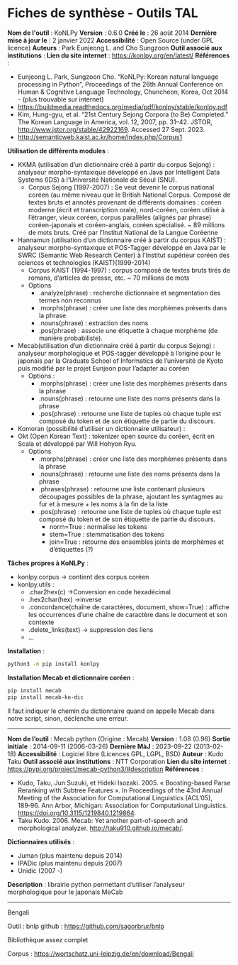 # Fiches de synthèse - Outils TAL


**Nom de l'outil** : KoNLPy
**Version** : 0.6.0
**Créé le** : 26 août 2014
**Dernière mise à jour le** : 2 janvier 2022
**Accessibilité** : Open Source (under GPL licence)
**Auteurs** : Park Eunjeong L. and Cho Sungzoon
**Outil associé aux institutions** : 
**Lien du site internet** : https://konlpy.org/en/latest/ 
**Références** :
- Eunjeong L. Park, Sungzoon Cho. “KoNLPy: Korean natural language processing in Python”, Proceedings of the 26th Annual Conference on Human & Cognitive Language Technology, Chuncheon, Korea, Oct 2014 - (plus trouvable sur internet)
- https://buildmedia.readthedocs.org/media/pdf/konlpy/stable/konlpy.pdf
- Kim, Hung-gyu, et al. “21st Century Sejong Corpora (to Be) Completed.” The Korean Language in America, vol. 12, 2007, pp. 31–42. JSTOR, http://www.jstor.org/stable/42922169. Accessed 27 Sept. 2023.
- http://semanticweb.kaist.ac.kr/home/index.php/Corpus1


**Utilisation de différents modules** : 
- KKMA (utilisation d’un dictionnaire créé à partir du corpus Sejong) : analyseur morpho-syntaxique développé en Java par Intelligent Data Systems (IDS) à l’Université Nationale de Séoul (SNU).
	- Corpus Sejong (1997-2007) : Se veut devenir le corpus national coréen (au même niveau que le British National Corpus. Composé de textes bruts et annotés provenant de différents domaines : coréen moderne (écrit et transcription orale), nord-coréen, coréen utilisé à l’étranger, vieux coréen, corpus parallèles (alignés par phrase) coréen-japonais et coréen-anglais, coréen spécialisé. ~ 89 millions de mots bruts. Créé par l’Institut National de la Langue Coréenne
- Hannamun (utilisation d’un dictionnaire créé à partir du corpus KAIST) : analyseur morpho-syntaxique et POS-Tagger développé en Java par le SWRC (Semantic Web Research Center)  à l’Institut supérieur coréen des sciences et technologies (KAIST)(1999-2014)
	- Corpus KAIST (1994-1997) : corpus composé de textes bruts tirés de romans, d’articles de presse, etc. ~ 70 millions de mots
	- Options
		- .analyze(phrase) : recherche dictionnaire et segmentation des termes non reconnus
		- .morphs(phrase) : créer une liste des morphèmes présents dans la phrase
		- .nouns(phrase) : extraction des noms
		- .pos(phrase) : associe une étiquette à chaque morphème (de manière probabiliste).
- Mecab(utilisation d’un dictionnaire créé à partir du corpus Sejong) : analyseur morphologique et POS-tagger développé à l’origine pour le japonais par la Graduate School of Informatics de l’université de Kyoto puis modifié par le projet Eunjeon pour l’adapter au coréen
	- Options : 
		- .morphs(phrase) : créer une liste des morphèmes présents dans la phrase
		- .nouns(phrase) : retourne une liste des noms présents dans la phrase
		- .pos(phrase) : retourne une liste de tuples où chaque tuple est composé du token et de son étiquette de partie du discours. 
- Komoran (possibilité d’utiliser un dictionnaire utilisateur) : 
- Okt (Open Korean Text) : tokenizer open source du coréen, écrit en Scala et développé par Will Hohyon Ryu.
	- Options
		- .morphs(phrase) : créer une liste des morphèmes présents dans la phrase
		- .nouns(phrase) : retourne une liste des noms présents dans la phrase
		- .phrases(phrase) : retourne une liste contenant plusieurs découpages possibles de la phrase, ajoutant les syntagmes au fur et à mesure + les noms à la fin de la liste
		- .pos(phrase) : retourne une liste de tuples où chaque tuple est composé du token et de son étiquette de partie du discours. 
			- norm=True : normalise les tokens
			- stem=True : stemmatisation des tokens
			- join=True : retourne des ensembles joints de morphèmes et d’étiquettes (?)

**Tâches propres à KoNLPy** : 
- konlpy.corpus → contient des corpus coréen
- konlpy.utils : 
	- .char2hex(c) →Conversion en code hexadécimal
	- .hex2char(hex) →inverse
	- .concordance(chaîne de caractères, document, show=True) : affiche les occurrences d’une chaîne de caractère dans le document et son contexte
	- .delete_links(text) → suppression des liens
	- …

**Installation** : 
``` bash
python3 -m pip install konlpy
```

**Installation Mecab et dictionnaire coréen** : 
```bash
pip install mecab
pip install mecab-ko-dic
```
Il faut indiquer le chemin du dictionnaire quand on appelle Mecab dans notre script, sinon, déclenche une erreur.

---

**Nom de l’outil** : Mecab python (Origine : Mecab)
**Version** : 1.08 (0.96)
**Sortie initiale** : 2014-09-11 (2006-03-26)
**Dernière MàJ** : 2023-09-22 (2013-02-18)
**Accessibilité** : Logiciel libre (Licences GPL, LGPL, BSD) 
**Auteur** : Kudo Taku 
**Outil associé aux institutions** : NTT Corporation
**Lien du site internet** : https://pypi.org/project/mecab-python3/#description 
**Références** : 
- Kudo, Taku, Jun Suzuki, et Hideki Isozaki. 2005. « Boosting-based Parse Reranking with Subtree Features ». In Proceedings of the 43rd Annual Meeting of the Association for Computational Linguistics (ACL’05), 189‑96. Ann Arbor, Michigan: Association for Computational Linguistics. https://doi.org/10.3115/1219840.1219864.
- Taku Kudo. 2006. Mecab: Yet another part-of-speech and morphological analyzer. http://taku910.github.io/mecab/.

**Dictionnaires utilisés** : 
- Juman (plus maintenu depuis 2014) 
- IPADic (plus maintenu depuis 2007) 
- Unidic (2007 -) 

**Description** : librairie python permettant d’utiliser l’analyseur morphologique pour le japonais MeCab


---

Bengali 

Outil : bnlp 
github : https://github.com/sagorbrur/bnlp

Bibliothèque assez complet

Corpus :
https://wortschatz.uni-leipzig.de/en/download/Bengali

